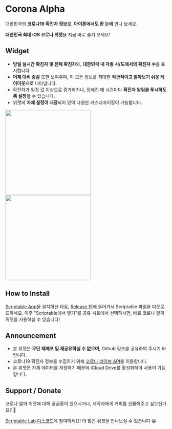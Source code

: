 # Corona Alpha
대한민국의 **코로나19 확진자 정보**를, **아이폰에서도 한 눈에** 만나 보세요.

**대한민국 최대 iOS 코로나 위젯**을 지금 바로 즐겨 보세요!

## Widget
- **당일 실시간 확진자 및 전체 확진자**와, **대한민국 내 각종 시/도에서의 확진자 수**를 표시합니다.
- **어제 대비 증감** 또한 보여주며, 이 모든 정보를 최대한 **직관적이고 알아보기 쉬운 레이아웃**으로 나타냅니다.
- 확진자가 일정 값 이상으로 증가하거나, 정해진 매 시간마다 **확진자 알림을 푸시하도록 설정**할 수 있습니다. 
- 위젯에 **자체 설정이 내장**되어 있어 다양한 커스터마이징이 가능합니다.
<div>
<img width="266" src="https://user-images.githubusercontent.com/63099769/105147558-b525f700-5b44-11eb-8b77-652e9f0b7a89.jpeg"><br>
<img width="266" src="https://user-images.githubusercontent.com/63099769/105147560-b6572400-5b44-11eb-9146-93c71f2ce0db.png">
</div>

## How to Install
[Scriptable App](https://apps.apple.com/kr/app/scriptable/id1405459188)을 설치하신 다음, [Release 탭](https://github.com/unvsDev/corona-alpha/releases)에 들어가서 Scriptable 파일을 다운로드하세요.
이후 "Scriptable에서 열기"를 공유 시트에서 선택하시면, 바로 코로나 알파 위젯을 사용하실 수 있습니다!

## Announcement
- 본 위젯은 **무단 재배포 및 재공유하실 수 없으며**, Github 링크를 공유하여 주시기 바랍니다.
- 코로나19 확진자 정보를 수집하기 위해 [코로나 라이브 API](https://corona-live.com/)를 이용합니다.
- 본 위젯은 자체 데이터를 저장하기 때문에 iCloud Drive를 활성화해야 사용이 가능합니다.

## Support / Donate
코로나 알파 위젯에 대해 궁금증이 있으시거나, 제작자에게 커피를 선물해주고 싶으신가요? 🥂

[Scriptable Lab 디스코드](https://discord.gg/BCP2S7BdaC)에 참여하세요! 더 많은 위젯을 만나보실 수 있습니다 😁
